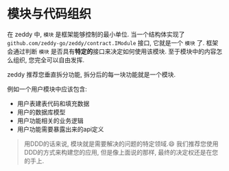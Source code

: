 # 模块与代码组织

在 zeddy 中, `模块` 是框架能够控制的最小单位. 
当一个结构体实现了 `github.com/zeddy-go/zeddy/contract.IModule` 接口, 它就是一个 `模块` 了. 
框架会通过判断 `模块` 是否具有**特定的**接口来决定如何使用该模块. 
至于模块中的内容怎么组织, 您完全可以自由发挥. 


zeddy 推荐您垂直拆分功能, 拆分后的每一块功能就是一个模块. 

例如一个用户模块中应该包含:
* 用户表建表代码和填充数据
* 用户的数据库模型
* 用户功能相关的业务逻辑
* 用户功能需要暴露出来的api定义

> 用DDD的话来说, 模块就是需要解决的问题的特定领域.:smile:
    我们推荐您使用DDD的方式来构建您的应用, 但是像上面说的那样, 最终的决定权还是在您的手上.